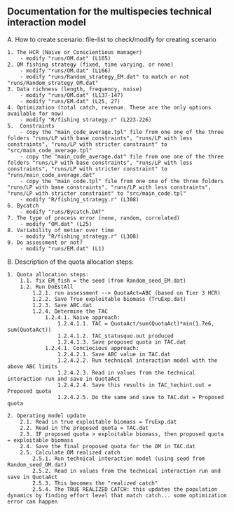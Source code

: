 ## Documentation for the multispecies technical interaction model ##

A. How to create scenario: file-list to check/modify for creating scenario

	1. The HCR (Naive or Conscientious manager)
		- modify "runs/OM.dat" (L165)
	2. OM fishing strategy (fixed, time varying, or none)
		- modify "runs/OM.dat" (L166)
		- modify "runs/Random_strategy_EM.dat" to match or not "runs/Random_strategy_OM.dat" 
	3. Data richness (length, frequency, noise)
		- modify "runs/OM.dat" (L137-147)
		- modify "runs/EM.dat" (L25, 27)
	4. Optimization (total catch, revenue. These are the only options available for now)
		- modify "R/fishing strategy.r" (L223-226)
	5. 	Constraints
		- copy the "main_code_average.tpl" file from one one of the three folders "runs/LP with base constraints", "runs/LP with less constraints", "runs/LP with stricter constraint" to "src/main_code_average.tpl"
		- copy the "main_code_average.dat" file from one one of the three folders "runs/LP with base constraints", "runs/LP with less constraints", "runs/LP with stricter constraint" to "runs/main_code_average.dat"
		- copy the "main_code.tpl" file from one one of the three folders "runs/LP with base constraints", "runs/LP with less constraints", "runs/LP with stricter constraint" to "src/main_code.tpl"
		- modify "R/fishing_strategy.r" (L308)
	6. Bycatch
		- modify "runs/Bycatch.DAT"
	7. The type of process error (none, random, correlated)	
		- modify "OM.dat" (L25)
	8. Variability of metier over time
		- modify "R/fishing_strategy.r" (L308)
	9. Do assessment or not?
		- modify "runs/EM.dat" (L1)
		
		
B. Description of the quota allocation steps:

	1. Quota allocation steps:
		1.1. fix EM_fish = the seed (from Random_seed_EM.dat)
		1.2. Run DoEstAll
			1.2.1. run assessment --> QuotaAct=ABC (based on Tier 3 HCR)
			1.2.2. Save True exploitable biomass (TruExp.dat)
			1.2.3. Save ABC.dat
			1.2.4. Determine the TAC
				1.2.4.1. Naive approach: 
					1.2.4.1.1. TAC = QuotaAct/sum(QuotaAct)*min(1.7e6, sum(QuotaAct))
					1.2.4.1.2. TAC_statusquo.out produced
					1.2.4.1.3. Save proposed quota in TAC.dat
				1.2.4.1. Conciecious approach: 
					1.2.4.2.1. Save ABC value in TAC.dat
					1.2.4.2.2. Run technical interaction model with the above ABC limits
					1.2.4.2.3. Read in values from the technical interaction run and save in QuotaAct
					1.2.4.2.4. Save this results in TAC_techint.out = Proposed quota
					1.2.4.2.5. Do the same and save to TAC.dat = Proposed quota
					
	2. Operating model update
		2.1. Read in true exploitable biomass = TruExp.dat
		2.2. Read in the proposed quota = TAC.dat
		2.3. IF proposed quota > exploitable biomass, then proposed quota = exploitable biomass
		2.4. Save the final proposed quota for the OM in TAC.dat
		2.5. Calculate OM realized catch
			2.5.1. Run technical interaction model (using seed from Random_seed_OM.dat)
			2.5.2. Read in values from the technical interaction run and save in QuotaAct
			2.5.3. This becomes the "realized catch" 
			2.5.4. The TRUE REALIZED CATCH: this updates the population dynamics by finding effort level that match catch... some optimization error can happen
			
			
		
	
		
